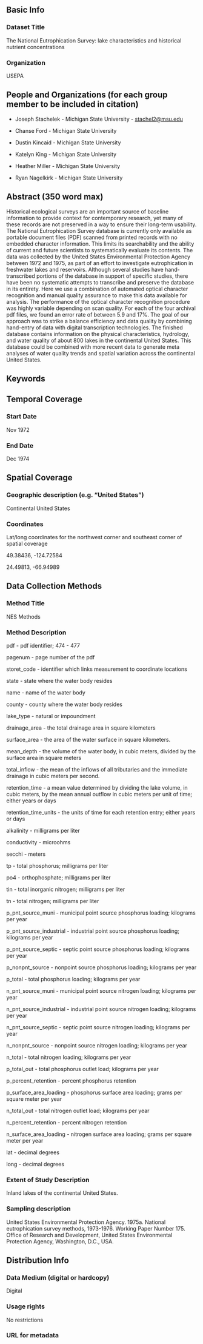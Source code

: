 ## Basic Info

### Dataset Title
The National Eutrophication Survey: lake characteristics and historical nutrient concentrations

### Organization
USEPA

## People and Organizations (for each group member to be included in citation)

* Joseph Stachelek -
Michigan State University -
stachel2@msu.edu

* Chanse Ford -
Michigan State University

* Dustin Kincaid -
Michigan State University

* Katelyn King -
Michigan State University

* Heather Miller -
Michigan State University

* Ryan Nagelkirk -
Michigan State University

## Abstract (350 word max)

Historical ecological surveys are an important source of baseline information to provide context for contemporary research, yet many of these records are not preserved in a way to ensure their long-term usability. The National Eutrophication Survey database is currently only available as portable document files (PDF) scanned from printed records with no embedded character information. This limits its searchability and the ability of current and future scientists to systematically evaluate its contents. The data was collected by the United States Environmental Protection Agency between 1972 and 1975, as part of an effort to investigate eutrophication in freshwater lakes and reservoirs. Although several studies have hand-transcribed portions of the database in support of specific studies, there have been no systematic attempts to transcribe  and preserve the database in its entirety. Here we use a combination of automated optical character recognition and manual quality assurance to make this data available for analysis. The performance of the optical character recognition procedure was highly variable depending on scan quality. For each of the four archival pdf files, we found an error rate of between 5.9 and 17%. The goal of our approach was to strike a balance efficiency and data quality by combining hand-entry of data with digital transcription technologies. The finished database contains information on the physical characteristics, hydrology, and water quality of about 800 lakes in the continental United States. This database could be combined with more recent data to generate meta analyses of water quality trends and spatial variation across the continental United States.

## Keywords

## Temporal Coverage

### Start Date

Nov 1972

### End Date

Dec 1974

## Spatial Coverage

### Geographic description (e.g. “United States”)

Continental United States

### Coordinates

Lat/long coordinates for the northwest corner and southeast corner of spatial coverage

49.38436, -124.72584 

24.49813, -66.94989

## Data Collection Methods

### Method Title

NES Methods

### Method Description

pdf - pdf identifier; 474 - 477

pagenum - page number of the pdf

storet_code     - identifier which links measurement to coordinate locations

state                - state where the water body resides 

name               - name of the water body

county              - county where the water body resides 

lake_type         - natural or impoundment 

drainage_area - the total drainage area in square kilometers 

surface_area   - the area of the water surface in square kilometers. 

mean_depth    - the volume of the water body, in cubic meters, divided by the surface area in square meters

total_inflow      - the mean of the inflows of all tributaries and the immediate drainage in cubic meters per second. 

retention_time - a mean value determined by dividing the lake volume, in cubic meters, by the mean annual outflow in cubic meters per unit of time; either years or days

retention_time_units - the units of time for each retention entry; either years or days

alkalinity - milligrams per liter

conductivity - microohms

secchi - meters

tp - total phosphorus; milligrams per liter

po4 - orthophosphate; milligrams per liter

tin - total inorganic nitrogen; milligrams per liter

tn - total nitrogen; milligrams per liter

p_pnt_source_muni - municipal point source phosphorus loading; kilograms per year

p_pnt_source_industrial - industrial point source phosphorus loading; kilograms per year

p_pnt_source_septic - septic point source phosphorus loading; kilograms per year

p_nonpnt_source - nonpoint source phosphorus loading; kilograms per year

p_total - total phosphorus loading; kilograms per year

n_pnt_source_muni - municipal point source nitrogen loading; kilograms per year

n_pnt_source_industrial - industrial point source nitrogen loading; kilograms per year

n_pnt_source_septic - septic point source nitrogen loading; kilograms per year

n_nonpnt_source - nonpoint source nitrogen loading; kilograms per year

n_total - total nitrogen loading; kilograms per year

p_total_out - total phosphorus outlet load; kilograms per year

p_percent_retention - percent phosphorus retention

p_surface_area_loading - phosphorus surface area loading; grams per square meter per year

n_total_out - total nitrogen outlet load; kilograms per year

n_percent_retention - percent nitrogen retention

n_surface_area_loading - nitrogen surface area loading; grams per square meter per year

lat - decimal degrees

long - decimal degrees

### Extent of Study Description

Inland lakes of the continental United States.

### Sampling description

United States Environmental Protection Agency. 1975a.
National eutrophication survey methods, 1973-1976.
Working Paper Number 175. Office of Research and Development, United States Environmental Protection Agency, Washington, D.C., USA.

## Distribution Info

### Data Medium (digital or hardcopy)

Digital

### Usage rights

No restrictions

### URL for metadata

